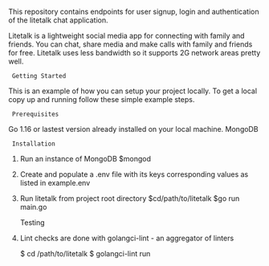 This repository contains endpoints for user signup, login and authentication 
of the litetalk chat application.

Litetalk is a lightweight social media app for connecting with family and friends. You can chat, share media and make calls with family and friends for free. Litetalk uses less bandwidth so it supports 2G network areas pretty well.

     Getting Started
This is an example of how you can setup your project locally. To get a local copy up and running follow these simple example steps.

     Prerequisites
Go 1.16 or lastest version already installed on your local machine.
MongoDB

     Installation

1. Run an instance of MongoDB
    $mongod

2. Create and populate a .env file with its keys corresponding values as listed in 
example.env

3. Run litetalk from project root directory
   $cd/path/to/litetalk
   $go run main.go


      Testing

1. Lint checks are done with golangci-lint - an aggregator of linters

    $ cd /path/to/litetalk
    $ golangci-lint run